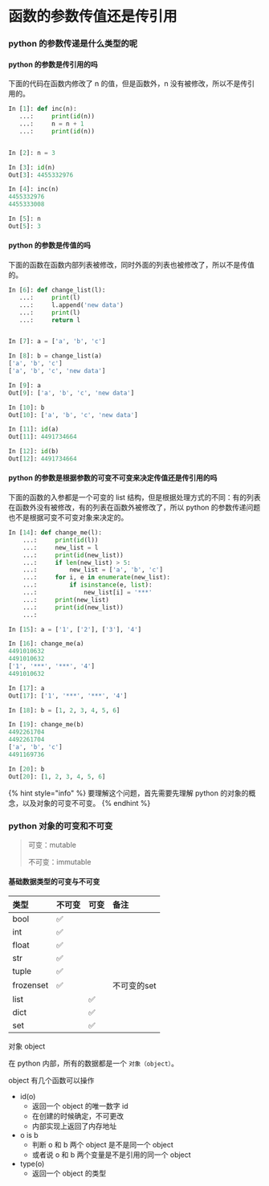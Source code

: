 # 函数的参数传值还是传引用

### python 的参数传递是什么类型的呢

#### python 的参数是传引用的吗

下面的代码在函数内修改了 n 的值，但是函数外，n 没有被修改，所以不是传引用的。

```python
In [1]: def inc(n):
   ...:     print(id(n))
   ...:     n = n + 1
   ...:     print(id(n))


In [2]: n = 3

In [3]: id(n)
Out[3]: 4455332976

In [4]: inc(n)
4455332976
4455333008

In [5]: n
Out[5]: 3
```

#### python 的参数是传值的吗

下面的函数在函数内部列表被修改，同时外面的列表也被修改了，所以不是传值的。

```python
In [6]: def change_list(l):
   ...:     print(l)
   ...:     l.append('new data')
   ...:     print(l)
   ...:     return l


In [7]: a = ['a', 'b', 'c']

In [8]: b = change_list(a)
['a', 'b', 'c']
['a', 'b', 'c', 'new data']

In [9]: a
Out[9]: ['a', 'b', 'c', 'new data']

In [10]: b
Out[10]: ['a', 'b', 'c', 'new data']

In [11]: id(a)
Out[11]: 4491734664

In [12]: id(b)
Out[12]: 4491734664
```

#### python 的参数是根据参数的可变不可变来决定传值还是传引用的吗

下面的函数的入参都是一个可变的 list 结构，但是根据处理方式的不同：有的列表在函数外没有被修改，有的列表在函数外被修改了，所以 python 的参数传递问题也不是根据可变不可变对象来决定的。

```python
In [14]: def change_me(l):
    ...:     print(id(l))
    ...:     new_list = l
    ...:     print(id(new_list))
    ...:     if len(new_list) > 5:
    ...:         new_list = ['a', 'b', 'c']
    ...:     for i, e in enumerate(new_list):
    ...:         if isinstance(e, list):
    ...:             new_list[i] = '***'
    ...:     print(new_list)
    ...:     print(id(new_list))
    ...:

In [15]: a = ['1', ['2'], ['3'], '4']

In [16]: change_me(a)
4491010632
4491010632
['1', '***', '***', '4']
4491010632

In [17]: a
Out[17]: ['1', '***', '***', '4']

In [18]: b = [1, 2, 3, 4, 5, 6]

In [19]: change_me(b)
4492261704
4492261704
['a', 'b', 'c']
4491169736

In [20]: b
Out[20]: [1, 2, 3, 4, 5, 6]
```

{% hint style="info" %}
要理解这个问题，首先需要先理解 python 的对象的概念，以及对象的可变不可变。
{% endhint %}

### python 对象的可变和不可变

> 可变：mutable
>
> 不可变：immutable

#### 基础数据类型的可变与不可变

| 类型 | 不可变 | 可变 | 备注 |
| :--- | :--- | :--- | :--- |
| bool | ✅ |  |  |
| int | ✅ |  |  |
| float | ✅ |  |  |
| str | ✅ |  |  |
| tuple | ✅ |  |  |
| frozenset | ✅ |  | 不可变的set |
| list |  | ✅ |  |
| dict |  | ✅ |  |
| set |  | ✅ |  |

对象 object

在 python 内部，所有的数据都是一个 `对象（object）`。

object 有几个函数可以操作

* id\(o\)
  * 返回一个 object 的唯一数字 id
  * 在创建的时候确定，不可更改
  * 内部实现上返回了内存地址
* o is b
  * 判断 o 和 b 两个 object 是不是同一个 object
  * 或者说 o 和 b 两个变量是不是引用的同一个 object
* type\(o\)
  * 返回一个 object 的类型









